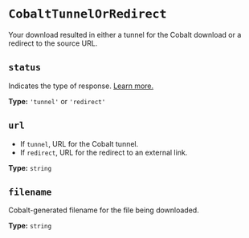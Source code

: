 # `CobaltTunnelOrRedirect`

Your download resulted in either a tunnel for the Cobalt download or a redirect to the source URL.

## `status`

Indicates the type of response. [Learn more.](cobalt-download)

**Type:** `'tunnel'` or `'redirect'`

## `url`

- If `tunnel`, URL for the Cobalt tunnel.
- If `redirect`, URL for the redirect to an external link.

**Type:** `string`

## `filename`

Cobalt-generated filename for the file being downloaded.

**Type:** `string`